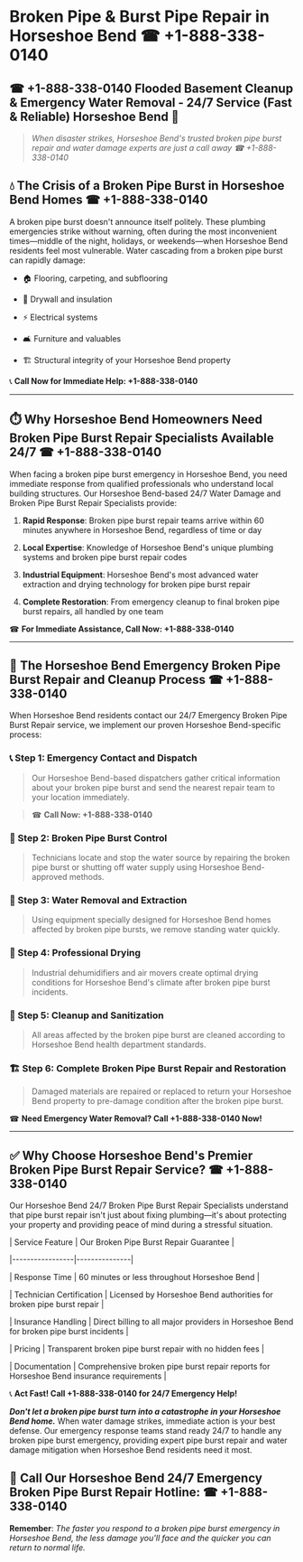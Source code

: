 # Broken Pipe & Burst Pipe Repair in Horseshoe Bend ☎ +1-888-338-0140  
## ☎ +1-888-338-0140 Flooded Basement Cleanup & Emergency Water Removal - 24/7 Service (Fast & Reliable) Horseshoe Bend 🚨  

> *When disaster strikes, Horseshoe Bend's trusted broken pipe burst repair and water damage experts are just a call away ☎ +1-888-338-0140*  

## 💧 The Crisis of a Broken Pipe Burst in Horseshoe Bend Homes ☎ +1-888-338-0140  

A broken pipe burst doesn't announce itself politely. These plumbing emergencies strike without warning, often during the most inconvenient times—middle of the night, holidays, or weekends—when Horseshoe Bend residents feel most vulnerable. Water cascading from a broken pipe burst can rapidly damage:  

* 🏠 Flooring, carpeting, and subflooring  
* 🧱 Drywall and insulation  
* ⚡ Electrical systems  
* 🛋️ Furniture and valuables  
* 🏗️ Structural integrity of your Horseshoe Bend property  

📞 **Call Now for Immediate Help: +1-888-338-0140**  

---  

## ⏱️ Why Horseshoe Bend Homeowners Need Broken Pipe Burst Repair Specialists Available 24/7 ☎ +1-888-338-0140  

When facing a broken pipe burst emergency in Horseshoe Bend, you need immediate response from qualified professionals who understand local building structures. Our Horseshoe Bend-based 24/7 Water Damage and Broken Pipe Burst Repair Specialists provide:  

1. **Rapid Response**: Broken pipe burst repair teams arrive within 60 minutes anywhere in Horseshoe Bend, regardless of time or day  
2. **Local Expertise**: Knowledge of Horseshoe Bend's unique plumbing systems and broken pipe burst repair codes  
3. **Industrial Equipment**: Horseshoe Bend's most advanced water extraction and drying technology for broken pipe burst repair  
4. **Complete Restoration**: From emergency cleanup to final broken pipe burst repairs, all handled by one team  

☎ **For Immediate Assistance, Call Now: +1-888-338-0140**  

---  

## 🔧 The Horseshoe Bend Emergency Broken Pipe Burst Repair and Cleanup Process ☎ +1-888-338-0140  

When Horseshoe Bend residents contact our 24/7 Emergency Broken Pipe Burst Repair service, we implement our proven Horseshoe Bend-specific process:  

### 📞 Step 1: Emergency Contact and Dispatch  
> Our Horseshoe Bend-based dispatchers gather critical information about your broken pipe burst and send the nearest repair team to your location immediately.  
> ☎ **Call Now: +1-888-338-0140**  

### 🚿 Step 2: Broken Pipe Burst Control  
> Technicians locate and stop the water source by repairing the broken pipe burst or shutting off water supply using Horseshoe Bend-approved methods.  

### 🌊 Step 3: Water Removal and Extraction  
> Using equipment specially designed for Horseshoe Bend homes affected by broken pipe bursts, we remove standing water quickly.  

### 💨 Step 4: Professional Drying  
> Industrial dehumidifiers and air movers create optimal drying conditions for Horseshoe Bend's climate after broken pipe burst incidents.  

### 🧼 Step 5: Cleanup and Sanitization  
> All areas affected by the broken pipe burst are cleaned according to Horseshoe Bend health department standards.  

### 🏗️ Step 6: Complete Broken Pipe Burst Repair and Restoration  
> Damaged materials are repaired or replaced to return your Horseshoe Bend property to pre-damage condition after the broken pipe burst.  

☎ **Need Emergency Water Removal? Call +1-888-338-0140 Now!**  

---  

## ✅ Why Choose Horseshoe Bend's Premier Broken Pipe Burst Repair Service? ☎ +1-888-338-0140  

Our Horseshoe Bend 24/7 Broken Pipe Burst Repair Specialists understand that pipe burst repair isn't just about fixing plumbing—it's about protecting your property and providing peace of mind during a stressful situation.  

| Service Feature | Our Broken Pipe Burst Repair Guarantee |  
|-----------------|---------------|  
| Response Time | 60 minutes or less throughout Horseshoe Bend |  
| Technician Certification | Licensed by Horseshoe Bend authorities for broken pipe burst repair |  
| Insurance Handling | Direct billing to all major providers in Horseshoe Bend for broken pipe burst incidents |  
| Pricing | Transparent broken pipe burst repair with no hidden fees |  
| Documentation | Comprehensive broken pipe burst repair reports for Horseshoe Bend insurance requirements |  

📞 **Act Fast! Call +1-888-338-0140 for 24/7 Emergency Help!**  

***Don't let a broken pipe burst turn into a catastrophe in your Horseshoe Bend home.*** When water damage strikes, immediate action is your best defense. Our emergency response teams stand ready 24/7 to handle any broken pipe burst emergency, providing expert pipe burst repair and water damage mitigation when Horseshoe Bend residents need it most.  

## 📱 Call Our Horseshoe Bend 24/7 Emergency Broken Pipe Burst Repair Hotline: ☎ +1-888-338-0140  

**Remember**: *The faster you respond to a broken pipe burst emergency in Horseshoe Bend, the less damage you'll face and the quicker you can return to normal life.*